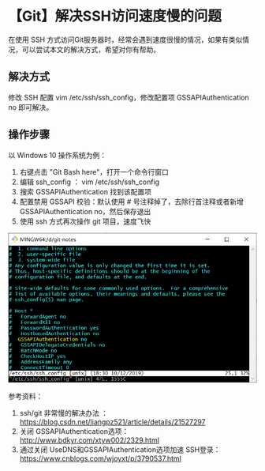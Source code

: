 # 【Git】解决SSH访问速度慢的问题

在使用 SSH 方式访问Git服务器时，经常会遇到速度很慢的情况，如果有类似情况，可以尝试本文的解决方式，希望对你有帮助。



## 解决方式

修改 SSH 配置 vim /etc/ssh/ssh_config，修改配置项 GSSAPIAuthentication no 即可解决。



## 操作步骤

以 Windows 10 操作系统为例：

1. 右键点击 "Git Bash here"，打开一个命令行窗口
2. 编辑 ssh_config ： vim /etc/ssh/ssh_config
3. 搜索 GSSAPIAuthentication 找到该配置项
4. 配置禁用 GSSAPI 校验：默认使用 # 号注释掉了，去除行首注释或者新增 GSSAPIAuthentication no，然后保存退出
5. 使用 ssh 方式再次操作 git 项目，速度飞快

![img](images/clipboard.png)



参考资料：

1. ssh/git 非常慢的解决办法 ： https://blog.csdn.net/liangpz521/article/details/21527297
2. 关闭 GSSAPIAuthentication选项：http://www.bdkyr.com/xtyw002/2329.html
3. 通过关闭 UseDNS和GSSAPIAuthentication选项加速 SSH登录：https://www.cnblogs.com/wjoyxt/p/3790537.html